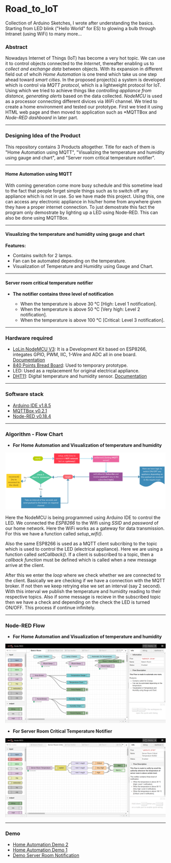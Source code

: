 # Road_to_IoT
Collection of Arduino Sketches, I wrote after understanding the basics. Starting from LED blink ("Hello World" for ES) to glowing a bulb through Intranet (using WiFi) to many more...

### Abstract

Nowadays Internet of Things (IoT) has become a very hot topic. We can use it to control objects connected to the *Internet*, thereafter enabling us to *collect and exchange data* between objects. With its expansion in different field out of whcih *Home Automation* is one trend which take us one step ahead toward *smart cities*. In the proposed project(s) a system is developed which is control via *MQTT protocol*, which is a lightweight protocol for IoT. Using which we tried to achieve things like *controlling appliance from distance, generating alerts* based on the data collected. *NodeMCU* is used as a processor connecting different divices via *WiFi* channel. We tried to create a home environment and tested our prototype. First we tried it using HTML web page and then moved to application such as *MQTTBox and *Node-RED dashboard* in later part. 

***

### Designing Idea of the Product

This repository contains 3 Products altogether. Title for each of them is "Home Automation using MQTT", "Visualizing the temperature and humidity using gauge and chart", and "Server room critical temperature notifier".

***

#### Home Automation using MQTT

With coming generation come more busy schedule and this sometime lead to the fact that people forget simple things such as to switch off any appliance which is not in use. So we have made this project. Using this, one can access any electronic appliance in his/her home from anywhere given they have a proper internet connection. To just demostrate this fact the program only demostrate by lighting up a LED using Node-RED. This can also be done using MQTTBox. 

***

#### Visualizing the temperature and humidity using gauge and chart

**Features:**
* Contains switch for 2 lamps.
* Fan can be automated depending on the temperature.
* Visualization of Temperature and Humidity using Gauge and Chart.

***

#### Server room critical temperature notifier

* **The notifier contains three level of notification**

	* When the temperature is above 30 °C [High: Level 1 notification].
	* When the temperature is above 50 °C [Very high: Level 2 notification].
	* When the temperature is above 100 °C [Critical: Level 3 notification].

***

### Hardware required

* [LoLin NodeMCU V3](https://www.amazon.in/Centiot-ESP8266-NodeMCU-Development-Board/dp/B01M98LHT4): It is a Development Kit based on ESP8266, integates GPIO, PWM, IIC, 1-Wire and ADC all in one board. [Documentation](https://nodemcu.readthedocs.io/en/master/)
* [840 Points Bread Board](https://www.amazon.in/Generic-Elementz-Solderless-Piecesb-Circuit/dp/B00MC1CCZQ): Used to temporary prototype.
* LED: Used as a replacement for original electrical appliance.
* [DHT11](https://www.amazon.in/KitsGuru-Module-Temperature-Humidity-Arduino/dp/B00YCF0NMY): Digital temperature and humidity sensor. [Documentation](https://akizukidenshi.com/download/ds/aosong/DHT11.pdf)

***

### Software stack

* [Arduino IDE v1.8.5](https://www.arduino.cc/en/Main/Software)
* [MQTTBox v0.2.1](http://workswithweb.com/mqttbox.html)
* [Node-RED v0.18.4](https://nodered.org/docs/)

***

### Algorithm - Flow Chart 

* **For Home Automation and Visualization of temperature and humidity**

![](img/HomeAutomation.png) 

Here the NodeMCU is being programmed using Arduino IDE to control the LED. We connected the *ESP8266* to the Wifi using *SSID* and *password* of our home network. Here the WiFi works as a gateway for data transmission. For this we have a function called *setup_wifi()*.

Also the same ESP8266 is used as a MQTT client subcribing to the topic which is used to control the LED (electrical appliance). Here we are using a function called *setCallback()*. If a client is subscribed to a topic, then a *callback function* must be defined which is called when a new message arrive at the client.

After this we enter the *loop* where we check whether we are connected to the client. Basically we are checking if we have a connection with the MQTT broker. If not then we keep retrying else we set an interval (say 2 second). With this interval we publish the temperature and humidity reading to their respective topics. Also if some message is recieve in the subscribed topic then we have a check and depending on the check the LED is turned ON/OFF. This process if continue infinitely.

***

### Node-RED Flow

* **For Home Automation and Visualization of temperature and humidity**

![](img/FlowForHomeAutomation.png) 


* **For Server Room Critical Temperature Notifier**

![](img/FlowForServerRoomTemperatureNotifier.png)

***

### Demo

* [Home Automation Demo 2](https://youtu.be/psBkoC06jaI)
* [Home Automation Demo 1](https://youtu.be/QRHAILX0dis)
* [Demo Server Room Notification](https://youtu.be/XaK7TDDK84Q)